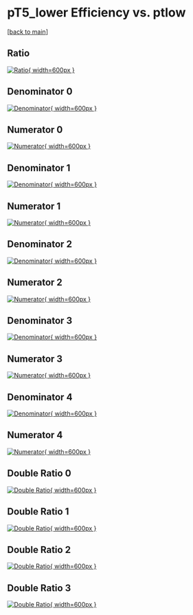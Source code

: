 # pT5_lower Efficiency vs. ptlow

[[back to main](./)]



## Ratio

[![Ratio](../mtv/var/pT5_lower_base_0_1_eff_ptlow.png){ width=600px }](../mtv/var/pT5_lower_base_0_1_eff_ptlow.pdf)

## Denominator 0

[![Denominator](../mtv/den/pT5_lower_base_0_1_eff_ptlow_den0.png){ width=600px }](../mtv/den/pT5_lower_base_0_1_eff_ptlow_den0.pdf)

## Numerator 0

[![Numerator](../mtv/num/pT5_lower_base_0_1_eff_ptlow_num0.png){ width=600px }](../mtv/num/pT5_lower_base_0_1_eff_ptlow_num0.pdf)

## Denominator 1

[![Denominator](../mtv/den/pT5_lower_base_0_1_eff_ptlow_den1.png){ width=600px }](../mtv/den/pT5_lower_base_0_1_eff_ptlow_den1.pdf)

## Numerator 1

[![Numerator](../mtv/num/pT5_lower_base_0_1_eff_ptlow_num1.png){ width=600px }](../mtv/num/pT5_lower_base_0_1_eff_ptlow_num1.pdf)

## Denominator 2

[![Denominator](../mtv/den/pT5_lower_base_0_1_eff_ptlow_den2.png){ width=600px }](../mtv/den/pT5_lower_base_0_1_eff_ptlow_den2.pdf)

## Numerator 2

[![Numerator](../mtv/num/pT5_lower_base_0_1_eff_ptlow_num2.png){ width=600px }](../mtv/num/pT5_lower_base_0_1_eff_ptlow_num2.pdf)

## Denominator 3

[![Denominator](../mtv/den/pT5_lower_base_0_1_eff_ptlow_den3.png){ width=600px }](../mtv/den/pT5_lower_base_0_1_eff_ptlow_den3.pdf)

## Numerator 3

[![Numerator](../mtv/num/pT5_lower_base_0_1_eff_ptlow_num3.png){ width=600px }](../mtv/num/pT5_lower_base_0_1_eff_ptlow_num3.pdf)

## Denominator 4

[![Denominator](../mtv/den/pT5_lower_base_0_1_eff_ptlow_den4.png){ width=600px }](../mtv/den/pT5_lower_base_0_1_eff_ptlow_den4.pdf)

## Numerator 4

[![Numerator](../mtv/num/pT5_lower_base_0_1_eff_ptlow_num4.png){ width=600px }](../mtv/num/pT5_lower_base_0_1_eff_ptlow_num4.pdf)

## Double Ratio 0

[![Double Ratio](../mtv/ratio/pT5_lower_base_0_1_eff_ptlow_ratio0.png){ width=600px }](../mtv/ratio/pT5_lower_base_0_1_eff_ptlow_ratio0.pdf)

## Double Ratio 1

[![Double Ratio](../mtv/ratio/pT5_lower_base_0_1_eff_ptlow_ratio1.png){ width=600px }](../mtv/ratio/pT5_lower_base_0_1_eff_ptlow_ratio1.pdf)

## Double Ratio 2

[![Double Ratio](../mtv/ratio/pT5_lower_base_0_1_eff_ptlow_ratio2.png){ width=600px }](../mtv/ratio/pT5_lower_base_0_1_eff_ptlow_ratio2.pdf)

## Double Ratio 3

[![Double Ratio](../mtv/ratio/pT5_lower_base_0_1_eff_ptlow_ratio3.png){ width=600px }](../mtv/ratio/pT5_lower_base_0_1_eff_ptlow_ratio3.pdf)

